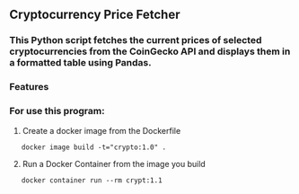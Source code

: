 ## Cryptocurrency Price Fetcher
### This Python script fetches the current prices of selected cryptocurrencies from the CoinGecko API and displays them in a formatted table using Pandas.
### Features


### For use this program:
1. Create a docker image from the Dockerfile
```
   docker image build -t="crypto:1.0" .
```
2. Run a Docker Container from the image you build
```
   docker container run --rm crypt:1.1
```
